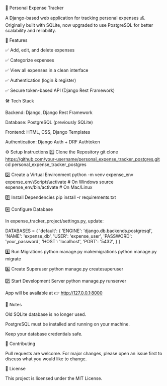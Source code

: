 🧾 Personal Expense Tracker

A Django-based web application for tracking personal expenses 💰.
Originally built with SQLite, now upgraded to use PostgreSQL for better scalability and reliability.

🚀 Features

✅ Add, edit, and delete expenses

✅ Categorize expenses

✅ View all expenses in a clean interface

✅ Authentication (login & register)

✅ Secure token-based API (Django Rest Framework)

🛠 Tech Stack

Backend: Django, Django Rest Framework

Database: PostgreSQL (previously SQLite)

Frontend: HTML, CSS, Django Templates

Authentication: Django Auth + DRF Authtoken

⚙️ Setup Instructions
1️⃣ Clone the Repository
git clone https://github.com/your-username/personal_expense_tracker_postgres.git
cd personal_expense_tracker_postgres

2️⃣ Create a Virtual Environment
python -m venv expense_env
expense_env\Scripts\activate   # On Windows
source expense_env/bin/activate  # On Mac/Linux

3️⃣ Install Dependencies
pip install -r requirements.txt

4️⃣ Configure Database

In expense_tracker_project/settings.py, update:

DATABASES = {
    'default': {
        'ENGINE': 'django.db.backends.postgresql',
        'NAME': 'expense_db',
        'USER': 'expense_user',
        'PASSWORD': 'your_password',
        'HOST': 'localhost',
        'PORT': '5432',
    }
}

5️⃣ Run Migrations
python manage.py makemigrations
python manage.py migrate

6️⃣ Create Superuser
python manage.py createsuperuser

7️⃣ Start Development Server
python manage.py runserver


App will be available at 👉 http://127.0.0.1:8000

📌 Notes

Old SQLite database is no longer used.

PostgreSQL must be installed and running on your machine.

Keep your database credentials safe.

🤝 Contributing

Pull requests are welcome. For major changes, please open an issue first to discuss what you would like to change.

📜 License

This project is licensed under the MIT License.
